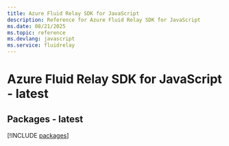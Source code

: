 ```yaml
---
title: Azure Fluid Relay SDK for JavaScript
description: Reference for Azure Fluid Relay SDK for JavaScript
ms.date: 08/21/2025
ms.topic: reference
ms.devlang: javascript
ms.service: fluidrelay
---
```

# Azure Fluid Relay SDK for JavaScript - latest
## Packages - latest
[!INCLUDE [packages](fluid-relay-index.md)]